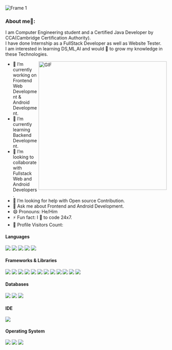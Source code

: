 ![Frame 1](https://user-images.githubusercontent.com/47135307/182042290-e221aed0-1e90-4a27-9f4d-9fe03be222a8.png)

### About me🧑:
I am Computer Engineering student and a Certified Java Developer by CCA(Cambridge Certification Authority).<br/>
I have done Internship as a FullStack Developer as well as Website Tester.<br/>
I am interested in learning DS,ML,AI and would 💖 to grow my knowledge in these Technologies.

<img align="right" alt="GIF" src="https://user-images.githubusercontent.com/47135307/182042513-46e16492-f7b8-4368-a839-33d5798e10dd.gif" width="400" height="400" />

- 🔭 I’m currently working on Frontend Web Development & Android Development.
- 🌱 I’m currently learning Backend Development.
- 👯 I’m looking to collaborate with Fullstack Web and Android Developers.
- 🤔 I’m looking for help with Open source Contribution.
- 💬 Ask me about Frontend and Android Development.
- 😄 Pronouns: He/Him
- ⚡ Fun fact: I 💖 to code 24x7.
- 🎢 Profile Visitors Count:  

<h4> Languages </h4>
<span> 
  <img src="https://img.shields.io/badge/HTML5-F3AB9D?style=for-the-badge&logo=html5&logoColor=black">
  <img src="https://img.shields.io/badge/CSS3-F3AB9D?style=for-the-badge&logo=css3&logoColor=black">
  <img src="https://img.shields.io/badge/JavaScript-F3AB9D?style=for-the-badge&logo=javascript&logoColor=black">
  <img src="https://img.shields.io/badge/Python-F3AB9D?style=for-the-badge&logo=javascript&logoColor=black">
  <img src="https://img.shields.io/badge/Typescript-F3AB9D?style=for-the-badge&logo=Typescript&logoColor=black">
  
</span>
<h4> Frameworks & Libraries </h4>
<span>
  
  <img src="https://img.shields.io/badge/Express.js-F3AB9D?style=for-the-badge&logo=express&logoColor=black">
  <img src="https://img.shields.io/badge/Yarn-F3AB9D?style=for-the-badge&logo=yarn&logoColor=black">
  <img src="https://img.shields.io/badge/npm-F3AB9D?style=for-the-badge&logo=npm&logoColor=black">
  <img src="https://img.shields.io/badge/Node.js-F3AB9D?style=for-the-badge&logo=nodedotjs&logoColor=black">
  <img src="https://img.shields.io/badge/React-F3AB9D?style=for-the-badge&logo=react&logoColor=black">
  <img src="https://img.shields.io/badge/Next-F3AB9D?style=for-the-badge&logo=Next.js&logoColor=black">
  <img src="https://img.shields.io/badge/Bootstrap-F3AB9D?style=for-the-badge&logo=bootstrap&logoColor=black">
  <img src="https://img.shields.io/badge/Bulma-F3AB9D?style=for-the-badge&logo=Bulma&logoColor=black">
  <img src="https://img.shields.io/badge/Mui-F3AB9D?style=for-the-badge&logo=MUI&logoColor=black">
  <img src="https://img.shields.io/badge/Sass-F3AB9D?style=for-the-badge&logo=Sass&logoColor=black">
  <img src="https://img.shields.io/badge/Webpack-F3AB9D?style=for-the-badge&logo=Webpack&logoColor=black">
  <img src="https://img.shields.io/badge/Gulp-F3AB9D?style=for-the-badge&logo=Gulp&logoColor=black">
</span>

<h4> Databases </h4>
<span>
  <img src="https://img.shields.io/badge/MySQL-F3AB9D?style=for-the-badge&logo=mysql&logoColor=black">
  <img src="https://img.shields.io/badge/Firebase-F3AB9D?style=for-the-badge&logo=Firebase&logoColor=black">
  <img src="https://img.shields.io/badge/MongoDB-F3AB9D?style=for-the-badge&logo=mongodb&logoColor=black">
</span>

<h4> IDE </h4>
<span>
<img src="https://img.shields.io/badge/Visual_Studio_Code-F3AB9D?style=for-the-badge&logo=visual%20studio%20code&logoColor=black">

<h4> Operating System </h4>
<span>
  <img src="https://img.shields.io/badge/Linux-F3AB9D?style=for-the-badge&logo=linux&logoColor=black">
  <img src="https://img.shields.io/badge/MacOS-F3AB9D?style=for-the-badge&logo=macos&logoColor=black">
  <img src="https://img.shields.io/badge/Windows-F3AB9D?style=for-the-badge&logo=windows&logoColor=black">
</span>
